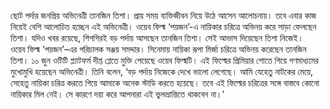 ছোট পর্দার জনপ্রিয় অভিনেত্রী তানজিন তিশা। প্রায় সময় ব্যক্তিজীবন নিয়ে উঠে আসেন আলোচনায়। তবে এবার কাজ নিয়েই বেশি আলোচিত হচ্ছেন এই অভিনেত্রী। ওয়েব ফিল্ম ‘পয়জন’-এ নায়িকার চরিত্রে অভিনয় করে সাড়া ফেলছেন তিশা। যদিও খবর রয়েছে, শিগগিরই বড় পর্দায় আসছেন তানজিন তিশা। সেই আভাস দিয়েছেন তিশা নিজেই।  
ওয়েব ফিল্ম ‘পয়জন’–এর পরিচালক সঞ্জয় সমদ্দার। সিনেমায় নায়িকা রূপা মির্জা চরিত্রে অভিনয় করেছেন তানজিন তিশা। ১০ জুন ওটিটি প্ল্যাটফর্ম দীপ্ত প্লেতে মুক্তি পেয়েছে ওয়েব ফিল্মটি। এই ফিল্মের প্রিমিয়ার শোতে গিয়ে গণমাধ্যমের মুখোমুখি হয়েছেন অভিনেত্রী। তিনি বলেন, ‘বড় পর্দায় নিজেকে দেখে ভালো লেগেছে। আমি যেহেতু নাটকের মেয়ে, সেহেতু নায়িকা চরিত্র করতে গিয়ে আমাকে অনেক স্টাডি করতে হয়েছে। তবে এই ফিল্মের চরিত্রের সঙ্গে বাস্তবে কোনো নায়িকার মিল নেই। সে কারণে দয়া করে আপনারা এই ভুলভ্রান্তিতে থাকবেন না।’
